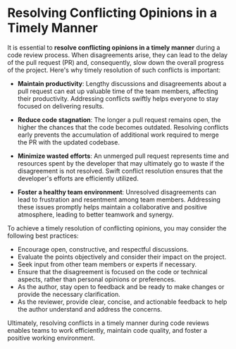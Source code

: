 # Resolving Conflicting Opinions in a Timely Manner

It is essential to **resolve conflicting opinions in a timely manner** during a code review process. When disagreements arise, they can lead to the delay of the pull request (PR) and, consequently, slow down the overall progress of the project. Here's why timely resolution of such conflicts is important:

- **Maintain productivity**: Lengthy discussions and disagreements about a pull request can eat up valuable time of the team members, affecting their productivity. Addressing conflicts swiftly helps everyone to stay focused on delivering results.

- **Reduce code stagnation**: The longer a pull request remains open, the higher the chances that the code becomes outdated. Resolving conflicts early prevents the accumulation of additional work required to merge the PR with the updated codebase.

- **Minimize wasted efforts**: An unmerged pull request represents time and resources spent by the developer that may ultimately go to waste if the disagreement is not resolved. Swift conflict resolution ensures that the developer's efforts are efficiently utilized.

- **Foster a healthy team environment**: Unresolved disagreements can lead to frustration and resentment among team members. Addressing these issues promptly helps maintain a collaborative and positive atmosphere, leading to better teamwork and synergy.

To achieve a timely resolution of conflicting opinions, you may consider the following best practices:

- Encourage open, constructive, and respectful discussions.
- Evaluate the points objectively and consider their impact on the project.
- Seek input from other team members or experts if necessary.
- Ensure that the disagreement is focused on the code or technical aspects, rather than personal opinions or preferences.
- As the author, stay open to feedback and be ready to make changes or provide the necessary clarification.
- As the reviewer, provide clear, concise, and actionable feedback to help the author understand and address the concerns.

Ultimately, resolving conflicts in a timely manner during code reviews enables teams to work efficiently, maintain code quality, and foster a positive working environment.